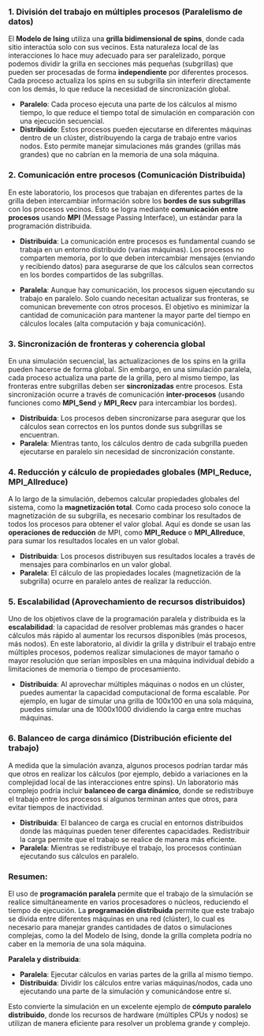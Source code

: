### 1. **División del trabajo en múltiples procesos (Paralelismo de datos)**
El **Modelo de Ising** utiliza una **grilla bidimensional de spins**, donde cada sitio interactúa solo con sus vecinos. Esta naturaleza local de las interacciones lo hace muy adecuado para ser paralelizado, porque podemos dividir la grilla en secciones más pequeñas (subgrillas) que pueden ser procesadas de forma **independiente** por diferentes procesos. Cada proceso actualiza los spins en su subgrilla sin interferir directamente con los demás, lo que reduce la necesidad de sincronización global.

- **Paralelo**: Cada proceso ejecuta una parte de los cálculos al mismo tiempo, lo que reduce el tiempo total de simulación en comparación con una ejecución secuencial.
- **Distribuido**: Estos procesos pueden ejecutarse en diferentes máquinas dentro de un clúster, distribuyendo la carga de trabajo entre varios nodos. Esto permite manejar simulaciones más grandes (grillas más grandes) que no cabrían en la memoria de una sola máquina.

### 2. **Comunicación entre procesos (Comunicación Distribuida)**
En este laboratorio, los procesos que trabajan en diferentes partes de la grilla deben intercambiar información sobre los **bordes de sus subgrillas** con los procesos vecinos. Esto se logra mediante **comunicación entre procesos** usando **MPI** (Message Passing Interface), un estándar para la programación distribuida.

- **Distribuida**: La comunicación entre procesos es fundamental cuando se trabaja en un entorno distribuido (varias máquinas). Los procesos no comparten memoria, por lo que deben intercambiar mensajes (enviando y recibiendo datos) para asegurarse de que los cálculos sean correctos en los bordes compartidos de las subgrillas.
  
- **Paralela**: Aunque hay comunicación, los procesos siguen ejecutando su trabajo en paralelo. Solo cuando necesitan actualizar sus fronteras, se comunican brevemente con otros procesos. El objetivo es minimizar la cantidad de comunicación para mantener la mayor parte del tiempo en cálculos locales (alta computación y baja comunicación).

### 3. **Sincronización de fronteras y coherencia global**
En una simulación secuencial, las actualizaciones de los spins en la grilla pueden hacerse de forma global. Sin embargo, en una simulación paralela, cada proceso actualiza una parte de la grilla, pero al mismo tiempo, las fronteras entre subgrillas deben ser **sincronizadas** entre procesos. Esta sincronización ocurre a través de comunicación **inter-procesos** (usando funciones como **MPI_Send** y **MPI_Recv** para intercambiar los bordes).

- **Distribuida**: Los procesos deben sincronizarse para asegurar que los cálculos sean correctos en los puntos donde sus subgrillas se encuentran.
- **Paralela**: Mientras tanto, los cálculos dentro de cada subgrilla pueden ejecutarse en paralelo sin necesidad de sincronización constante.

### 4. **Reducción y cálculo de propiedades globales (MPI_Reduce, MPI_Allreduce)**
A lo largo de la simulación, debemos calcular propiedades globales del sistema, como la **magnetización total**. Como cada proceso solo conoce la magnetización de su subgrilla, es necesario combinar los resultados de todos los procesos para obtener el valor global. Aquí es donde se usan las **operaciones de reducción** de MPI, como **MPI_Reduce** o **MPI_Allreduce**, para sumar los resultados locales en un valor global.

- **Distribuida**: Los procesos distribuyen sus resultados locales a través de mensajes para combinarlos en un valor global.
- **Paralela**: El cálculo de las propiedades locales (magnetización de la subgrilla) ocurre en paralelo antes de realizar la reducción.

### 5. **Escalabilidad (Aprovechamiento de recursos distribuidos)**
Uno de los objetivos clave de la programación paralela y distribuida es la **escalabilidad**: la capacidad de resolver problemas más grandes o hacer cálculos más rápido al aumentar los recursos disponibles (más procesos, más nodos). En este laboratorio, al dividir la grilla y distribuir el trabajo entre múltiples procesos, podemos realizar simulaciones de mayor tamaño o mayor resolución que serían imposibles en una máquina individual debido a limitaciones de memoria o tiempo de procesamiento.

- **Distribuida**: Al aprovechar múltiples máquinas o nodos en un clúster, puedes aumentar la capacidad computacional de forma escalable. Por ejemplo, en lugar de simular una grilla de 100x100 en una sola máquina, puedes simular una de 1000x1000 dividiendo la carga entre muchas máquinas.
  
### 6. **Balanceo de carga dinámico (Distribución eficiente del trabajo)**
A medida que la simulación avanza, algunos procesos podrían tardar más que otros en realizar los cálculos (por ejemplo, debido a variaciones en la complejidad local de las interacciones entre spins). Un laboratorio más complejo podría incluir **balanceo de carga dinámico**, donde se redistribuye el trabajo entre los procesos si algunos terminan antes que otros, para evitar tiempos de inactividad.

- **Distribuida**: El balanceo de carga es crucial en entornos distribuidos donde las máquinas pueden tener diferentes capacidades. Redistribuir la carga permite que el trabajo se realice de manera más eficiente.
- **Paralela**: Mientras se redistribuye el trabajo, los procesos continúan ejecutando sus cálculos en paralelo.

### Resumen:
El uso de **programación paralela** permite que el trabajo de la simulación se realice simultáneamente en varios procesadores o núcleos, reduciendo el tiempo de ejecución. La **programación distribuida** permite que este trabajo se divida entre diferentes máquinas en una red (clúster), lo cual es necesario para manejar grandes cantidades de datos o simulaciones complejas, como la del Modelo de Ising, donde la grilla completa podría no caber en la memoria de una sola máquina.

**Paralela y distribuida**:
- **Paralela**: Ejecutar cálculos en varias partes de la grilla al mismo tiempo.
- **Distribuida**: Dividir los cálculos entre varias máquinas/nodos, cada uno ejecutando una parte de la simulación y comunicándose entre sí.

Esto convierte la simulación en un excelente ejemplo de **cómputo paralelo distribuido**, donde los recursos de hardware (múltiples CPUs y nodos) se utilizan de manera eficiente para resolver un problema grande y complejo.
